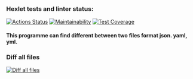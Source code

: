 ### Hexlet tests and linter status:
[![Actions Status](https://github.com/AndreyYurpalov/python-project-50/actions/workflows/hexlet-check.yml/badge.svg)](https://github.com/AndreyYurpalov/python-project-50/actions)
[![Maintainability](https://api.codeclimate.com/v1/badges/59c04c73291342ba04b3/maintainability)](https://codeclimate.com/github/AndreyYurpalov/python-project-50/maintainability)
[![Test Coverage](https://api.codeclimate.com/v1/badges/59c04c73291342ba04b3/test_coverage)](https://codeclimate.com/github/AndreyYurpalov/python-project-50/test_coverage)


#### This programme can find different between two files format json. yaml, yml.



### Diff all files
[![Diff all files](https://asciinema.org/a/MKO1rhhqK24Jf24Ud4U33yrxk.svg)](https://asciinema.org/a/MKO1rhhqK24Jf24Ud4U33yrxk)
